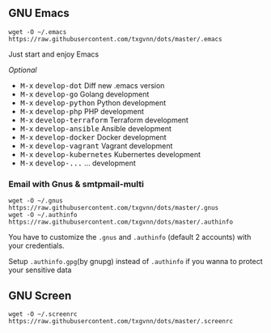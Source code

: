 ## GNU Emacs

```
wget -O ~/.emacs https://raw.githubusercontent.com/txgvnn/dots/master/.emacs
```

Just start and enjoy Emacs

*Optional*
 * <kbd>M-x</kbd> <kbd>develop-dot</kbd> Diff new .emacs version
 * <kbd>M-x</kbd> <kbd>develop-go</kbd> Golang development
 * <kbd>M-x</kbd> <kbd>develop-python</kbd> Python development
 * <kbd>M-x</kbd> <kbd>develop-php</kbd> PHP development
 * <kbd>M-x</kbd> <kbd>develop-terraform</kbd> Terraform development
 * <kbd>M-x</kbd> <kbd>develop-ansible</kbd> Ansible development
 * <kbd>M-x</kbd> <kbd>develop-docker</kbd> Docker development
 * <kbd>M-x</kbd> <kbd>develop-vagrant</kbd> Vagrant development
 * <kbd>M-x</kbd> <kbd>develop-kubernetes</kbd> Kubernertes development
 * <kbd>M-x</kbd> <kbd>develop-...</kbd> ... development

### Email with Gnus & smtpmail-multi

```
wget -O ~/.gnus https://raw.githubusercontent.com/txgvnn/dots/master/.gnus
wget -O ~/.authinfo https://raw.githubusercontent.com/txgvnn/dots/master/.authinfo
```
You have to customize the `.gnus` and `.authinfo` (default 2 accounts) with your credentials.

Setup `.authinfo.gpg`(by gnupg) instead of `.authinfo` if you wanna to protect your sensitive data

## GNU Screen

```
wget -O ~/.screenrc https://raw.githubusercontent.com/txgvnn/dots/master/.screenrc
```
